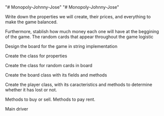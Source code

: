  "# Monopoly-Johnny-Jose" "# Monopoly-Johnny-Jose"

Write down the properties we will create, their prices, and everything to make the game balanced. 

Furthermore, stablish how much money each one will have at the beggining of the game. The random cards that appear throughout the game logistic

Design the board for the game in string implementation

Create the class for properties

Create the class for random cards in board

Create the board class with its fields and methods

Create the player class, with its caracteristics and methods to determine whether it has lost or not.

Methods to buy or sell. Methods to pay rent.

Main driver